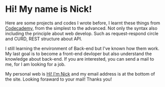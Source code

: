 # Hi! My name is Nick!

Here are some projects and codes I wrote before, I learnt these things from [Codecademy](https://www.codecademy.com/learn), 
from the simplest to the advanced. Not only the syntax also including the principle about web develop. 
Such as request-respond circle and CURD, REST structure about API. 

I still learning the environment of Back-end but I've known how them work. My last goal is to become a front-end devloper 
but also understand the knowledge about back-end. 
If you are interested, you can send a mail to me, for I am looking for a job.

My personal web is [Hi! I'm Nick](https://ralaplines1988.github.io/) and my email address is at the bottom of the site.
Looking foraward to your mail! Thanks you!
